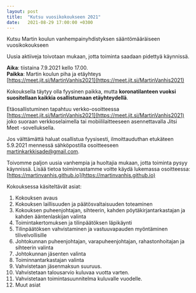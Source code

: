 ```yaml
---
layout: post
title:  "Kutsu vuosikokoukseen 2021"
date:   2021-08-29 17:00:00 +0300
---
```

Kutsu Martin koulun vanhempainyhdistyksen sääntömääräiseen vuosikokoukseen

Uusia aktiiveja toivotaan mukaan, jotta toiminta saadaan pidettyä käynnissä.

**Aika**: tiistaina 7.9.2021 kello 17.00. \
**Paikka**: Martin koulun piha ja etäyhteys [https://meet.jit.si/MartinVanhis2021](https://meet.jit.si/MartinVanhis2021)

Kokouksella täytyy olla fyysinen paikka, mutta **koronatilanteen vuoksi suositellaan kaikkia osallistumaan etäyhteydellä**.

Etäosallistuminen tapahtuu verkko-osoitteessa [https://meet.jit.si/MartinVanhis2021](https://meet.jit.si/MartinVanhis2021) joko suoraan verkkoselaimella tai mobiililaitteeseen asennettavalla Jitsi Meet -sovelluksella.

Jos välttämättä haluat osallistua fyysisesti, ilmoittauduthan etukäteen 5.9.2021 mennessä sähköpostilla osoitteeseen martinkarkkisade@gmail.com.

Toivomme paljon uusia vanhempia ja huoltajia mukaan, jotta toiminta pysyy käynnissä. Lisää tietoa toiminnastamme voitte käydä lukemassa osoitteessa:
  [https://martinvanhis.github.io](https://martinvanhis.github.io)

Kokouksessa käsiteltävät asiat:

1. Kokouksen avaus
2. Kokouksen laillisuuden ja päätösvaltaisuuden toteaminen
3. Kokouksen puheenjohtajan, sihteerin, kahden pöytäkirjantarkastajan ja kahden ääntenlaskijan valinta
4. Toimintakertomuksen ja tilinpäätöksen läpikäynti
5. Tilinpäätöksen vahvistaminen ja vastuuvapauden myöntäminen
tilivelvollisille
6. Johtokunnan puheenjohtajan, varapuheenjohtajan, rahastonhoitajan ja
sihteerin valinta
7. Johtokunnan jäsenten valinta
8. Toiminnantarkastajan valinta
9. Vahvistetaan jäsenmaksun suuruus.
10. Vahvistetaan talousarvio kuluvaa vuotta varten.
11. Vahvistetaan toimintasuunnitelma kuluvalle vuodelle.
12. Muut asiat
